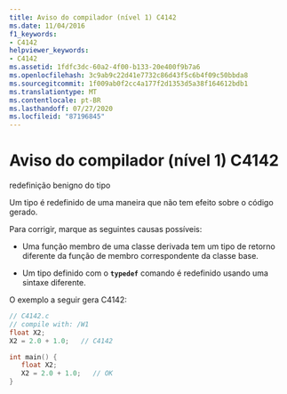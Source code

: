 ```yaml
---
title: Aviso do compilador (nível 1) C4142
ms.date: 11/04/2016
f1_keywords:
- C4142
helpviewer_keywords:
- C4142
ms.assetid: 1fdfc3dc-60a2-4f00-b133-20e400f9b7a6
ms.openlocfilehash: 3c9ab9c22d41e7732c86d43f5c6b4f09c50bbda8
ms.sourcegitcommit: 1f009ab0f2cc4a177f2d1353d5a38f164612bdb1
ms.translationtype: MT
ms.contentlocale: pt-BR
ms.lasthandoff: 07/27/2020
ms.locfileid: "87196845"
---
```

# <a name="compiler-warning-level-1-c4142"></a>Aviso do compilador (nível 1) C4142

redefinição benigno do tipo

Um tipo é redefinido de uma maneira que não tem efeito sobre o código gerado.

Para corrigir, marque as seguintes causas possíveis:

- Uma função membro de uma classe derivada tem um tipo de retorno diferente da função de membro correspondente da classe base.

- Um tipo definido com o **`typedef`** comando é redefinido usando uma sintaxe diferente.

O exemplo a seguir gera C4142:

```c
// C4142.c
// compile with: /W1
float X2;
X2 = 2.0 + 1.0;   // C4142

int main() {
   float X2;
   X2 = 2.0 + 1.0;   // OK
}
```
